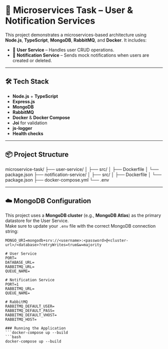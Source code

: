 # 🧩 Microservices Task – User & Notification Services

This project demonstrates a microservices-based architecture using **Node.js**, **TypeScript**, **MongoDB**, **RabbitMQ**, and **Docker**. It includes:

- 🧑 **User Service** – Handles user CRUD operations.
- 🔔 **Notification Service** – Sends mock notifications when users are created or deleted.

---

## 🛠 Tech Stack

- **Node.js** + **TypeScript**
- **Express.js**
- **MongoDB**
- **RabbitMQ**
- **Docker** & **Docker Compose**
- **Joi** for validation
- **js-logger**
- **Health checks**

---

## 📦 Project Structure

microservice-task/
├── user-service/
│ ├── src/
│ ├── Dockerfile
│ └── package.json
├── notification-service/
│ ├── src/
│ ├── Dockerfile
│ └── package.json
├── docker-compose.yml
└── .env


---

## ☁️ MongoDB Configuration

This project uses a **MongoDB cluster** (e.g., **MongoDB Atlas**) as the primary datastore for the User Service.  
Make sure to update your `.env` file with the correct MongoDB connection string:
```env
MONGO_URI=mongodb+srv://<username>:<password>@<cluster-url>/<database>?retryWrites=true&w=majority

# User Service
PORT=
DATABASE_URL=
RABBITMQ_URL=
QUEUE_NAME=

# Notification Service
PORT=1
RABBITMQ_URL=
QUEUE_NAME=

# RabbitMQ
RABBITMQ_DEFAULT_USER=
RABBITMQ_DEFAULT_PASS=
RABBITMQ_DEFAULT_VHOST=
RABBITMQ_HOST=

### Running the Application
```docker-compose up --build
```bash
docker-compose up --build
